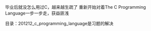 毕业后就没怎么用过C，越来越生疏了
重新开始对着The C Programming Language一步一步走，获益匪浅

目录：201212_c_programming_language是习题的解决
